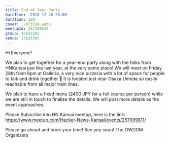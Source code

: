 ```yaml
---
title: End of Year Party
dateTime: '2018-12-28 20:00'
duration: 120
cover: ./073324.webp
meetupId: 257200534
group: 15632202
venue: 25620385
---
```


Hi Everyone!

We plan to get together for a year-end party along with the folks from HNKansai just like last year, at the very same place! We will meet on Friday 28th from 8pm at Galleria, a very nice pizzeria with a lot of space for people to talk and drink together 🙂 It is located just near Osaka Umeda so easily reachable from all major train lines.

We plan to have a fixed menu (2400 JPY for a full course per person) while we are still in touch to finalize the details. We will post more details as the event approaches.

Please Subscribe into HN Kansai meetup, here is the link:
https://www.meetup.com/Hacker-News-Kansai/events/257099811/

Please go ahead and book your time!
See you soon!
The OWDDM Organizers
